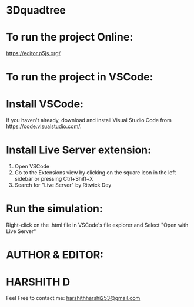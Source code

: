 # 3Dquadtree
# To run the project Online:
https://editor.p5js.org/

# To run the project in VSCode:
# Install VSCode: 
  If you haven't already, download and install Visual Studio Code from https://code.visualstudio.com/.
# Install Live Server extension:
  1. Open VSCode
  2. Go to the Extensions view by clicking on the square icon in the left sidebar or pressing Ctrl+Shift+X
  3. Search for "Live Server" by Ritwick Dey
# Run the simulation:
  Right-click on the .html file in VSCode's file explorer and Select "Open with Live Server"

# AUTHOR & EDITOR:
# HARSHITH D
Feel Free to contact me: harshithharshi253@gmail.com
